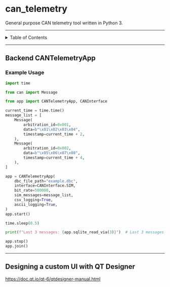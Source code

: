 # can_telemetry

General purpose CAN telemetry tool written in Python 3.

---

<details markdown="1">
  <summary>Table of Contents</summary>

</details>

---

## Backend CANTelemetryApp

### Example Usage

```python
import time

from can import Message

from app import CANTelemetryApp, CANInterface

current_time = time.time()
message_list = [
    Message(
        arbitration_id=0x001,
        data=b"\x01\x02\x03\x04",
        timestamp=current_time + 2,
    ),
    Message(
        arbitration_id=0x002,
        data=b"\x05\x06\x07\x08",
        timestamp=current_time + 4,
    ),
]

app = CANTelemetryApp(
    dbc_file_path="example.dbc",
    interface=CANInterface.SIM,
    bit_rate=500000,
    sim_messages=message_list,
    csv_logging=True,
    ascii_logging=True,
)
app.start()

time.sleep(0.5)

print(f"Last 3 messages: {app.sqlite_read_via(3)}")  # Last 3 messages.

app.stop()
app.join()
```

---

## Designing a custom UI with QT Designer

https://doc.qt.io/qt-6/qtdesigner-manual.html

